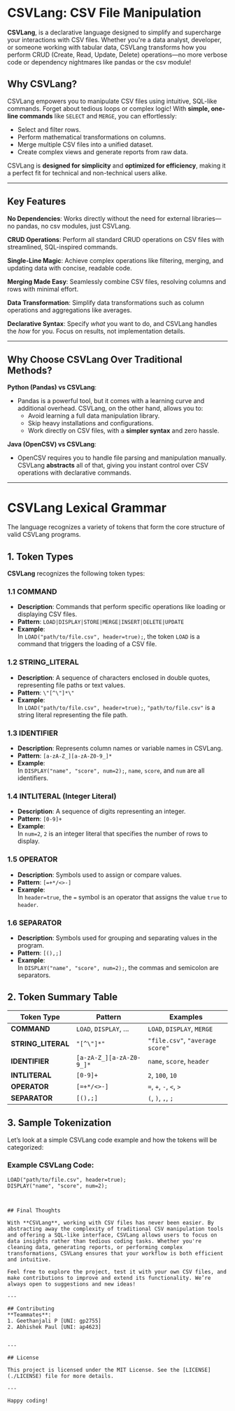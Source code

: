 # **CSVLang: CSV File Manipulation**

**CSVLang**, is a declarative language designed to simplify and supercharge your interactions with CSV files. Whether you're a data analyst, developer, or someone working with tabular data, CSVLang transforms how you perform CRUD (Create, Read, Update, Delete) operations—no more verbose code or dependency nightmares like pandas or the csv module!

## Why CSVLang?

CSVLang empowers you to manipulate CSV files using intuitive, SQL-like commands. Forget about tedious loops or complex logic! With **simple, one-line commands** like `SELECT` and `MERGE`, you can effortlessly:
- Select and filter rows.
- Perform mathematical transformations on columns.
- Merge multiple CSV files into a unified dataset.
- Create complex views and generate reports from raw data.

CSVLang is **designed for simplicity** and **optimized for efficiency**, making it a perfect fit for technical and non-technical users alike.

---

## **Key Features**

**No Dependencies**: Works directly without the need for external libraries—no pandas, no csv modules, just CSVLang.

**CRUD Operations**: Perform all standard CRUD operations on CSV files with streamlined, SQL-inspired commands.

**Single-Line Magic**: Achieve complex operations like filtering, merging, and updating data with concise, readable code.

**Merging Made Easy**: Seamlessly combine CSV files, resolving columns and rows with minimal effort.

**Data Transformation**: Simplify data transformations such as column operations and aggregations like averages.

**Declarative Syntax**: Specify *what* you want to do, and CSVLang handles the *how* for you. Focus on results, not implementation details.

---

## **Why Choose CSVLang Over Traditional Methods?**

**Python (Pandas) vs CSVLang**:
- Pandas is a powerful tool, but it comes with a learning curve and additional overhead. CSVLang, on the other hand, allows you to:
  - Avoid learning a full data manipulation library.
  - Skip heavy installations and configurations.
  - Work directly on CSV files, with a **simpler syntax** and zero hassle.

 **Java (OpenCSV) vs CSVLang**:
- OpenCSV requires you to handle file parsing and manipulation manually. CSVLang **abstracts** all of that, giving you instant control over CSV operations with declarative commands.

---


# CSVLang Lexical Grammar

The language recognizes a variety of tokens that form the core structure of valid CSVLang programs.

## 1. Token Types

**CSVLang** recognizes the following token types:

### 1.1 COMMAND
- **Description**: Commands that perform specific operations like loading or displaying CSV files.
- **Pattern**: `LOAD|DISPLAY|STORE|MERGE|INSERT|DELETE|UPDATE`
- **Example**:  
  In `LOAD("path/to/file.csv", header=true);`, the token `LOAD` is a command that triggers the loading of a CSV file.

### 1.2 STRING_LITERAL
- **Description**: A sequence of characters enclosed in double quotes, representing file paths or text values.
- **Pattern**: `\"[^\"]*\"`
- **Example**:  
  In `LOAD("path/to/file.csv", header=true);`, `"path/to/file.csv"` is a string literal representing the file path.

### 1.3 IDENTIFIER
- **Description**: Represents column names or variable names in CSVLang.
- **Pattern**: `[a-zA-Z_][a-zA-Z0-9_]*`
- **Example**:  
  In `DISPLAY("name", "score", num=2);`, `name`, `score`, and `num` are all identifiers.

### 1.4 INTLITERAL (Integer Literal)
- **Description**: A sequence of digits representing an integer.
- **Pattern**: `[0-9]+`
- **Example**:  
  In `num=2`, `2` is an integer literal that specifies the number of rows to display.

### 1.5 OPERATOR
- **Description**: Symbols used to assign or compare values.
- **Pattern**: `[=+*/<>-]`
- **Example**:  
  In `header=true`, the `=` symbol is an operator that assigns the value `true` to `header`.

### 1.6 SEPARATOR
- **Description**: Symbols used for grouping and separating values in the program.
- **Pattern**: `[(),;]`
- **Example**:  
  In `DISPLAY("name", "score", num=2);`, the commas and semicolon are separators.

## 2. Token Summary Table

| Token Type       | Pattern                | Examples                                |
|------------------|------------------------|-----------------------------------------|
| **COMMAND**      | `LOAD`, `DISPLAY`, ...  | `LOAD`, `DISPLAY`, `MERGE`              |
| **STRING_LITERAL**| `"[^\"]*"`             | `"file.csv"`, `"average score"`         |
| **IDENTIFIER**   | `[a-zA-Z_][a-zA-Z0-9_]*`| `name`, `score`, `header`               |
| **INTLITERAL**   | `[0-9]+`                | `2`, `100`, `10`                        |
| **OPERATOR**     | `[=+*/<>-]`             | `=`, `+`, `-`, `<`, `>`                 |
| **SEPARATOR**    | `[(),;]`                | `(`, `)`, `,`, `;`                      |


## 3. Sample Tokenization

Let’s look at a simple CSVLang code example and how the tokens will be categorized:

### Example CSVLang Code:
```plaintext
LOAD("path/to/file.csv", header=true);
DISPLAY("name", "score", num=2);



## Final Thoughts

With **CSVLang**, working with CSV files has never been easier. By abstracting away the complexity of traditional CSV manipulation tools and offering a SQL-like interface, CSVLang allows users to focus on data insights rather than tedious coding tasks. Whether you're cleaning data, generating reports, or performing complex transformations, CSVLang ensures that your workflow is both efficient and intuitive.

Feel free to explore the project, test it with your own CSV files, and make contributions to improve and extend its functionality. We’re always open to suggestions and new ideas!

---

## Contributing
**Teammates**:  
1. Geethanjali P [UNI: gp2755]  
2. Abhishek Paul [UNI: ap4623]


---

## License

This project is licensed under the MIT License. See the [LICENSE](./LICENSE) file for more details.

---

Happy coding! 
